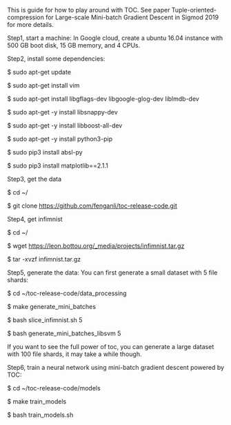 This is guide for how to play around with TOC. See paper Tuple-oriented-compression for Large-scale Mini-batch Gradient Descent in Sigmod 2019 for more details.

Step1, start a machine:
In Google cloud, create a ubuntu 16.04 instance with 500 GB boot disk, 15 GB memory, and 4 CPUs.

Step2, install some dependencies:

$ sudo apt-get update

$ sudo apt-get install vim

$ sudo apt-get install libgflags-dev libgoogle-glog-dev liblmdb-dev

$ sudo apt-get -y install libsnappy-dev

$ sudo apt-get -y install libboost-all-dev

$ sudo apt-get -y install python3-pip

$ sudo pip3 install absl-py

$ sudo pip3 install matplotlib==2.1.1

Step3, get the data

$ cd ~/

$ git clone https://github.com/fenganli/toc-release-code.git

Step4, get infimnist

$ cd ~/

$ wget https://leon.bottou.org/_media/projects/infimnist.tar.gz

$ tar -xvzf infimnist.tar.gz

Step5, generate the data:
You can first generate a small dataset with 5 file shards:

$ cd ~/toc-release-code/data_processing

$ make generate_mini_batches

$ bash slice_infimnist.sh 5

$ bash generate_mini_batches_libsvm 5

If you want to see the full power of toc, you can generate a large dataset with 100 file
shards, it may take a while though.

Step6, train a neural network using mini-batch gradient descent powered by TOC:

$ cd ~/toc-release-code/models

$ make train_models

$ bash train_models.sh
